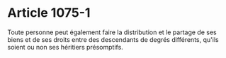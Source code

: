 # Article 1075-1

Toute personne peut également faire la distribution et le partage de ses biens et de ses droits entre des descendants de degrés différents, qu'ils soient ou non ses héritiers présomptifs.